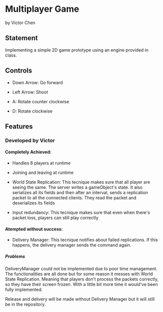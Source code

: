 # Multiplayer Game 

by Victor Chen 

## Statement

Implementing a simple 2D game prototype using an engine provided in class.

## Controls

- Down Arrow: Go forward

- Left Arrow: Shoot

- A: Rotate counter clockwise

- D: Rotate clockwise

## Features

### Developed by Victor

#### Completely Achieved:

- Handles 8 players at runtime

- Joining and leaving at runtime

- World State Replication: This tecnique makes sure that all player are seeing the same. The server writes a gameObject's state. It also serializes all its fields and then after an interval, sends a replication packet to all the connected clients. They read the packet and deserializes its fields

- Input redundancy: This tecnique makes sure that even when there's packet loss, players can still play correctly

#### Atempted without success:

- Delivery Manager: This tecnique notifies about failed replications. If this happens, the delivery manager sends the command again.

##### Problems

DeliveryManager could not be implemented due to poor time management. The functionalities are all done but for some reason it messes with World State Replication. Meaning that players don't process the packets correctly, so they have their screen frozen. With a little bit more time it would've been fully implemented.

Release and delivery will be made without Delivery Manager but it will still be in the repository.